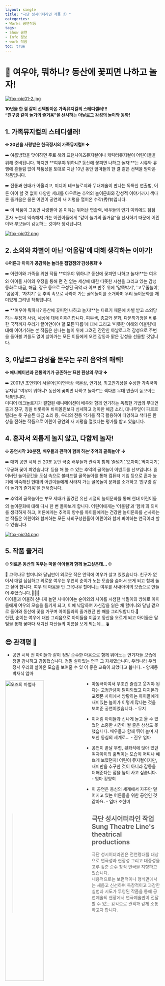 ```yaml
---
layout: single
title: "극단 성시어터라인 작품 ① "
categories:
- Works 공연작품
tags:
- Show 공연
- Info 정보
- work 작품
toc: true
---
```

# 🦊 여우야, 뭐하니? 동산에 꽃피면 나하고 놀자!

[![fox-pic01-2.jpg](https://i.postimg.cc/R04qNxZT/fox-pic01-2.jpg)](https://postimg.cc/219CKJvq)


**10년을 한 결 같이 선택받아온 가족뮤지컬의 스테디셀러!!!<br>
“친구랑 같이 놀기의 즐거움”을 선사하는 아날로그 감성의 놀이와 동화!**

## 1.  가족뮤지컬의 스테디셀러!
**✣ 20년을 사랑받은 한국정서의 가족뮤지컬!! ✣**

➡️  여름방학을 맞이하면 주로 해외 프랜차이즈뮤지컬이나 캐릭터뮤지컬이 어린이들을 위해 준비됩니다. 하지만 **여우야 뭐하니? 동산에 꽃피면 나하고 놀자!**는 시류와 유행에 흔들림 없이 작품성을 토대로 지난 10년 동안 엄마들의 한 결 같은 선택을 받아온 작품입니다.

➡️  전통과 현대가 어울리고, 미디어 테크놀로지와 무대예술이 만나는 독특한 연출법, 어른 아이 할 것 없이 다양한 세대를 아우르는 추억의 놀이문화와 감성적 이야기까지 색다른 즐거움은 물론 어린이 공연의 새 지평을 열어온 수작(秀作)입니다.

➡️  이 작품이 그동안 사랑받아 온 이유는 뛰어난 연출력, 배우들의 연기 이외에도 점점 혼자 노는데 익숙해져 가는 어린이들에게 “같이 놀기의 즐거움”을 선사하기 때문에 어린이와 부모들이 감동하는 것이라 생각됩니다.

[![fox-pic02.png](https://i.postimg.cc/sDGMLJL5/fox-pic02.png)](https://postimg.cc/bs8YD1pv)

## 2.  소외와 차별이 아닌 ‘어울림’에 대해 생각하는 이야기!
**✣어른과 아이가 공감하는 놀라운 접합점의‘감성동화’✣**

➡️  어린이와 가족을 위한 작품 **여우야 뭐하니? 동산에 꽃피면 나하고 놀자!**는 여우와 아이들 사이의 우정을 통해 편 견 없는 세상에 대한 따뜻한 시선을 그리고 있는 감성동화로 대금, 해금, 장구 등으로 구성된 국악 라 이브 반주 위에 '말뚝박기', '고무줄놀이', '꼼꼼이', '자치기' 등 추억 속으로 사라져 가는 골목놀이를 소개하며 우리 놀이문화를 재미있게 그려낸 작품입니다.

➡️  **여우야 뭐하니? 동산에 꽃피면 나하고 놀자!**는 다르기 때문에 차별 받고 소외당하는 우정과 사람, 세상에 대해 이야기합니다. 피부색, 종교와 문화, 다문화가정을 비롯한 국적까지 우리가 끌어안아야 할 모든‘다름’에 대해 그리고 ‘따뜻한 이해와 어울림’에 대해 이야기하는 본 작품은 신나는 놀이 위에 그려진 잔잔한 아날로그적 감성으로 주변을 돌아볼 겨를도 없이 살아가는 모든 이들에게 오랜 감동과 맑은 감성을 선물할 것입니다.

## 3,  아날로그 감성을 돋우는 우리 음악의 매력!
**✣ 애니메이션과 전통악기가 공존하는‘묘한 환상의 무대’✣**

➡️  2001년 초연되어 서울어린이연극상 극본상, 연기상, 최고인기상을 수상한 가족국악뮤지컬 "여우야 뭐하니? 동산에 꽃피면 나하고 놀자!"는 색다른 무대 연출이 돋보이는 작품입니다.<br>
미디어 테크놀로지가 결합된 애니메이션이 배우와 함께 연기하는 독특한 기법의 무대연출과 장구, 징을 비롯하여 바이올린보다 섬세하고 청아한 해금 소리, 대나무잎이 파르르 떨리는 듯 구슬픈 대금 소리 등, 우리의 전통 악기를 적극 활용하여 다양하고 색다른 환상을 전하는 작품으로 어린이 공연의 새 지평을 열었다는 평가를 받고 있습니다.

## 4.  혼자서 외롭게 놀지 않고, 다함께 놀자!
**✣ 공연시작 30분전, 배우들과 관객이 함께 하는‘추억의 골목놀이’ ✣**

➡️  매회 공연 시작 전 20분 동안 극중 배우들과 관객이 함께 ‘줄넘기’,‘오자미’,‘딱지치기’, ‘무궁화 꽃이 피었습니다’ 등을 해 볼 수 있는 추억의 골목놀이 이벤트를 선보입니다. 잃어버린 놀이공간을 도심 속으로 불러드릴 골목놀이를 통해 컴퓨터 게임 등으로 혼자 놀기에 익숙해진 현대의 어린이들에게 사라져 가는 골목놀이 문화를 소개하고 ‘친구랑 같이 놀기의 즐거움’을 전해줍니다.

➡️  추억의 골목놀이는 부모 세대가 즐겼던 유년 시절의 놀이문화를 통해 현대 어린이들의 놀이문화에 대해 다시 한 번 돌아보게 합니다. 어린이에게는 ‘어울림’과 ‘함께’의 의미를 생각하게 하고, 어른에게는 추억의 향수를 아이들에게는 건강한 놀이문화를 선사하는 본 작품온 어린이와 함께하는 모든 사회구성원들이 어린이와 함께 봐야하는 연극이라 할 수 있습니다.

[![fox-pic04.png](https://i.postimg.cc/PxqxQbZp/fox-pic04.png)](https://postimg.cc/3yPYKvtY)

## 5. 작품 줄거리
**✣ 외로운 동산의 여우는 마을 아이들과 함께 놀고싶은데... ✣**

🦊 고목나무 할머니와 달님만이 외로운 작은 언덕에 여우가 살고 있었습니다.
친구가 없어서 매일 심심하고 외로운 여우는 우연히 순이가 노는 모습을 숨어서 보게 되고 함께 놀고 싶어 합니다. 여우 의 마음을 안 고목나무 할머니는 여우를 사내아이의 모습으로 만들어 주었습니다.🧑🏻‍🦱<br>
아이들과 어울려 신나게 놀던 사내아이는 순이와의 사이를 시샘한 석필이의 방해로 아이들에게 여우의 모습을 들키게 되고, 이에 낙담하여 자신감을 잃은 채 할머니와 달님 곁으로 돌아와 동산에 꽃을 가꾸며 아이들과의 즐거웠던 한 때를 그리워합니다.🌿<br>
한편, 순이는 여우에 대한 그리움으로 아이들을 이끌고 동산을 오르게 되고 아이들은 달빛을 통해 꽃마다 새겨진 자신들의 이름을 보게 되는데....🪴

## 😎 관객평 🤩
* 공연 시작 전 아이들과 같이 정말 순수한 마음으로 함께 뛰어노는 연기자들 모습에 정말 감사하고 감동했습니다. 정말 살아있는 연극 그 자체였습니다. 우리나라 우리정서 우리의 살아온 모습을 보여줄 수 있 어 좋은 교육이 되었다고 봅니다. - 양재동 박재식 엄마

<img src="https://i.postimg.cc/bwXZftXW/fox-pic03.png" width="50%" height="50%" alt="오즈의 마법사"  style="float: left; margin-right: 30px;">


* 아동극이여서 무조건 즐겁고 웃겨야 된다는 고정관념이 탈피되었고 디지몬과 포켓몬 사이에서 방황하는 아이들에게 재미있는 놀이가 이렇게 많다는 것을 보여준 공연이었습니다. - 무지

* 이처럼 아이들과 신나게 놀고 올 수 있었던 소중한 시간이 될 줄은 상상도 못했습니다. 배우들과 함께 뛰어 놀며 저 또한 동심의 세계로... - 진우 엄마

* 공연이 끝날 무렵, 뒷좌석에 앉아 있던 여자아이의 훌쩍이는 모습이 어찌나 예쁘게 보였던지! 어린이 뮤지컬이지만, 재미만을 추구한 것이 아니라 감동을 더해준다는 점을 높이 사고 싶습니다. - 엄마 강양희

* 이 공연은 동심의 세계에서 자꾸만 멀어지고 있는 어른들을 위한 공연인 것 같아요. - 엄마 조현미

>**극단 성시어터라인 작업<br>Sung Theatre Line's theatrical productions**
>---
>극단 성시어터라인은 전연령대를 대상으로 연극성과 현장성 그리고 대중성을 고루 갖춘 순수 창작 연극을 지향하고 있습니다.<br>
>내용적으로는 보편적이나 형식면에서는 새롭고 신선하며 독창적이고 과감한 실험과 시도가 투영된 작품을 통해 공연예술의 현장에서 연극예술만이 전달할 수 있는 감각으로 관객과 깊게 소통하고자 합니다.